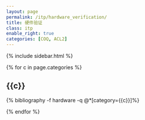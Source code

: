 ```yaml
---
layout: page
permalink: /itp/hardware_verification/
title: 硬件验证
class: itp
enable_right: true
categories: [COQ, ACL2]
---
```

{% include sidebar.html %}
<div class="publications">
{% for c in page.categories %}
<h2 class="year">{{c}}</h2>

{% bibliography -f hardware -q @*[category={{c}}]%}

{% endfor %}
</div>